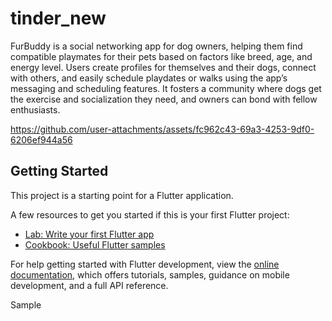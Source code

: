 # tinder_new

FurBuddy is a social networking app for dog owners, helping them find compatible playmates for their pets based on factors like breed, age, and energy level. Users create profiles for themselves and their dogs, connect with others, and easily schedule playdates or walks using the app’s messaging and scheduling features. It fosters a community where dogs get the exercise and socialization they need, and owners can bond with fellow enthusiasts.


https://github.com/user-attachments/assets/fc962c43-69a3-4253-9df0-6206ef944a56

## Getting Started

This project is a starting point for a Flutter application.

A few resources to get you started if this is your first Flutter project:

- [Lab: Write your first Flutter app](https://docs.flutter.dev/get-started/codelab)
- [Cookbook: Useful Flutter samples](https://docs.flutter.dev/cookbook)

For help getting started with Flutter development, view the
[online documentation](https://docs.flutter.dev/), which offers tutorials,
samples, guidance on mobile development, and a full API reference.

Sample